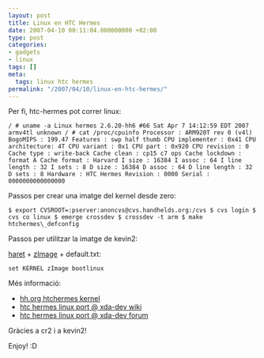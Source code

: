 ```yaml
---
layout: post
title: Linux en HTC Hermes
date: 2007-04-10 00:11:04.000000000 +02:00
type: post
categories:
- gadgets
- linux
tags: []
meta:
  tags: linux htc hermes
permalink: "/2007/04/10/linux-en-htc-hermes/"
---
```

Per fi, htc-hermes pot correr linux:

```
/ # uname -a Linux hermes 2.6.20-hh6 #66 Sat Apr 7 14:12:59 EDT 2007 armv4tl unknown / # cat /proc/cpuinfo Processor : ARM920T rev 0 (v4l) BogoMIPS : 199.47 Features : swp half thumb CPU implementer : 0x41 CPU architecture: 4T CPU variant : 0x1 CPU part : 0x920 CPU revision : 0 Cache type : write-back Cache clean : cp15 c7 ops Cache lockdown : format A Cache format : Harvard I size : 16384 I assoc : 64 I line length : 32 I sets : 8 D size : 16384 D assoc : 64 D line length : 32 D sets : 8 Hardware : HTC Hermes Revision : 0000 Serial : 0000000000000000
```

Passos per crear una imatge del kernel desde zero:

```
$ export CVSROOT=:pserver:anoncvs@cvs.handhelds.org:/cvs $ cvs login $ cvs co linux $ emerge crossdev $ crossdev -t arm $ make htchermes\_defconfig
```

Passos per utilitzar la imatge de kevin2:

[haret](http://www.handhelds.org/~koconnor/HTCHermes/herm-linux-20070407.exe) + [zImage](http://handhelds.org/~koconnor/HTCHermes/zImage) + default.txt:

`
set KERNEL zImage
bootlinux
`

Més informació:

- [hh.org htchermes kernel](http://handhelds.org/cgi-bin/cvsweb.cgi/linux/kernel26/arch/arm/mach-s3c2410/htchermes/)
- [htc hermes linux port @ xda-dev wiki](http://wiki.xda-developers.com/index.php?pagename=Hermes_Linux)
- [htc hermes linux port @ xda-dev forum](http://forum.xda-developers.com/viewtopic.php?p=338459)

Gràcies a cr2 i a kevin2!

Enjoy! :D


